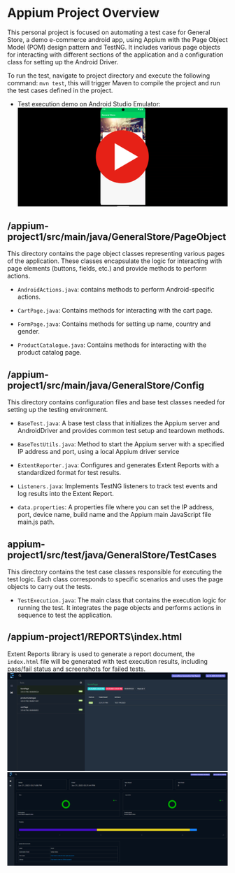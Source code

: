 # Appium Project Overview

This personal project is focused on automating a test case for General Store, a demo e-commerce android app, using Appium with the Page Object Model (POM) design pattern and TestNG. It includes various page objects for interacting with different sections of the application and a configuration class for setting up the Android Driver.

To run the test, navigate to project directory and execute the following command:
	```mvn test```, this will trigger Maven to compile the project and run the test cases defined in the project.

* Test execution demo on Android Studio Emulator:
[![automation run in chrome](assets/demo.png)](https://www.youtube.com/watch?v=ILKx52wUgwY)

## /appium-project1/src/main/java/GeneralStore/PageObject
This directory contains the page object classes representing various pages of the application. These classes encapsulate the logic for interacting with page elements (buttons, fields, etc.) and provide methods to perform actions.

* ```AndroidActions.java```: contains methods to perform Android-specific actions.

* ```CartPage.java```: Contains methods for interacting with the cart page.

* ```FormPage.java```: Contains methods for setting up name, country and gender.

* ```ProductCatalogue.java```: Contains methods for interacting with the product catalog page.

## /appium-project1/src/main/java/GeneralStore/Config
This directory contains configuration files and base test classes needed for setting up the testing environment.

* ```BaseTest.java```: A base test class that initializes the Appium server and AndroidDriver and provides common test setup and teardown methods.

* ```BaseTestUtils.java```: Method to start the Appium server with a specified IP address and port, using a local Appium driver service

* ```ExtentReporter.java```: Configures and generates Extent Reports with a standardized format for test results. 

* ```Listeners.java```: Implements TestNG listeners to track test events and log results into the Extent Report.	

* ```data.properties```: A properties file where you can set the IP address, port, device name, build name and the Appium main JavaScript file main.js path.

## appium-project1/src/test/java/GeneralStore/TestCases
This directory contains the test case classes responsible for executing the test logic. Each class corresponds to specific scenarios and uses the page objects to carry out the tests.

* ```TestExecution.java```: The main class that contains the execution logic for running the test. It integrates the page objects and performs actions in sequence to test the application.

## /appium-project1/REPORTS\index.html
Extent Reports library is used to generate a report document, the ```index.html``` file will be generated with test execution results, including pass/fail status and screenshots for failed tests.
![Extent Report Screenshot](assets/extent-1.png)
![Extent Report Screenshot](assets/extent-2.png)